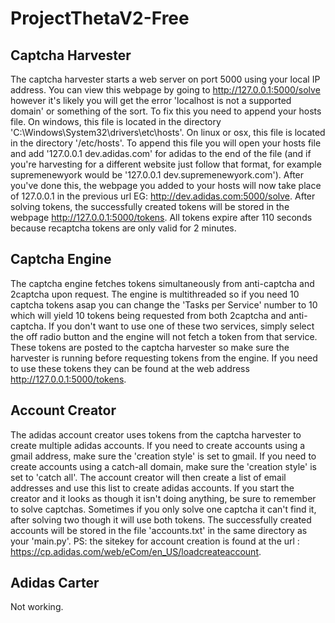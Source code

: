 # ProjectThetaV2-Free

## Captcha Harvester
The captcha harvester starts a web server on port 5000 using your local IP address. You can view this webpage by going to http://127.0.0.1:5000/solve however it's likely you will get the error 'localhost is not a supported domain' or something of the sort. To fix this you need to append your hosts file. On windows, this file is located in the directory 'C:\Windows\System32\drivers\etc\hosts'. On linux or osx, this file is located in the directory '/etc/hosts'. To append this file you will open your hosts file and add '127.0.0.1    dev.adidas.com' for adidas to the end of the file (and if you're harvesting for a different website just follow that format, for example supremenewyork would be '127.0.0.1    dev.supremenewyork.com'). After you've done this, the webpage you added to your hosts will now take place of 127.0.0.1 in the previous url EG: http://dev.adidas.com:5000/solve. After solving tokens, the successfully created tokens will be stored in the webpage http://127.0.0.1:5000/tokens. All tokens expire after 110 seconds because recaptcha tokens are only valid for 2 minutes. 

## Captcha Engine
The captcha engine fetches tokens simultaneously from anti-captcha and 2captcha upon request. The engine is multithreaded so if you need 10 captcha tokens asap you can change the 'Tasks per Service' number to 10 which will yield 10 tokens being requested from both 2captcha and anti-captcha. If you don't want to use one of these two services, simply select the off radio button and the engine will not fetch a token from that service. These tokens are posted to the captcha harvester so make sure the harvester is running before requesting tokens from the engine. If you need to use these tokens they can be found at the web address http://127.0.0.1:5000/tokens.

## Account Creator
The adidas account creator uses tokens from the captcha harvester to create multiple adidas accounts. If you need to create accounts using a gmail address, make sure the 'creation style' is set to gmail. If you need to create accounts using a catch-all domain, make sure the 'creation style' is set to 'catch all'. The account creator will then create a list of email addresses and use this list to create adidas accounts. If you start the creator and it looks as though it isn't doing anything, be sure to remember to solve captchas. Sometimes if you only solve one captcha it can't find it, after solving two though it will use both tokens. The successfully created accounts will be stored in the file 'accounts.txt' in the same directory as your 'main.py'. PS: the sitekey for account creation is found at the url : https://cp.adidas.com/web/eCom/en_US/loadcreateaccount. 

## Adidas Carter
Not working.
